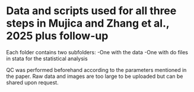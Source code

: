 # Data and scripts used for all three steps in Mujica and Zhang et al., 2025 plus follow-up

Each folder contains two subfolders: 
  -One with the data
  -One with do files in stata for the statistical analysis

QC was performed beforehand according to the parameters mentioned in the paper. Raw data and images are too large to be uploaded but can be shared upon request. 
